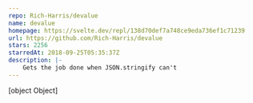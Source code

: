 ```yaml
---
repo: Rich-Harris/devalue
name: devalue
homepage: https://svelte.dev/repl/138d70def7a748ce9eda736ef1c71239
url: https://github.com/Rich-Harris/devalue
stars: 2256
starredAt: 2018-09-25T05:35:37Z
description: |-
    Gets the job done when JSON.stringify can't
---
```


[object Object]
